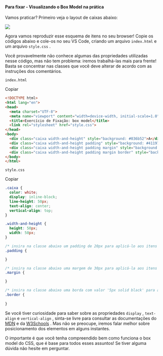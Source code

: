 #### Para fixar - Visualizando o Box Model na prática

Vamos praticar? Primeiro veja o layout de caixas abaixo:

![](https://s3.us-east-2.amazonaws.com/assets.app.betrybe.com/fundamentals/html-css/images/css-box-model-example-a9ff30a667b5b5ac7e412931ed9b2afc.png)

Agora vamos reproduzir esse esquema de itens no seu browser! Copie os códigos abaixo e cole-os no seu VS Code, criando um arquivo  `index.html`  e um arquivo  `style.css`  .

Você provavelmente não conhece algumas das propriedades utilizadas nesse código, mas não tem problema: iremos trabalhá-las mais para frente! Basta se concentrar nas classes que você deve alterar de acordo com as instruções dos comentários.

`index.html`

Copiar

```html
<!DOCTYPE html>
<html lang="en">
<head>
  <meta charset="UTF-8">
  <meta name="viewport" content="width=device-width, initial-scale=1.0">
  <title>Exercício de Fixação: box model</title>
  <link rel="stylesheet" href="style.css">
</head>
<body>
  <div class="caixa width-and-height" style="background: #036b52">A</div>
  <div class="caixa width-and-height padding" style="background: #41197f;">B</div>
  <div class="caixa width-and-height padding margin" style="background: #444955">C</div>
  <div class="caixa width-and-height padding margin border" style="background: #3898EC">D</div>
</body>
</html>
```

`style.css`

Copiar

```css
.caixa {
  color: white;
  display: inline-block;
  line-height: 50px;
  text-align: center;
  vertical-align: top;
}

.width-and-height {
  height: 50px;
  width: 50px;
}

/* insira na classe abaixo um padding de 20px para aplicá-lo aos itens B, C e D */
.padding {

}

/* insira na classe abaixo uma margem de 30px para aplicá-la aos itens C e D */
.margin {

}

/* insira na classe abaixo uma borda com valor '5px solid black' para aplicá-la ao item D */
.border {
  
}
```

Se você tiver curiosidade para saber sobre as propriedades  `display`  ,  `text-align`  e  `vertical-align`  , sinta-se livre para consultar as documentações do  [MDN](https://developer.mozilla.org/pt-BR/docs/Aprender/CSS/Construindo_blocos/The_box_model) e da  [W3Schools](https://www.w3schools.com/css/css_boxmodel.asp) . Mas não se preocupe, iremos falar melhor sobre posicionamento dos elementos em alguns instantes.

O importante é que você tenha compreendido bem como funciona o box model do CSS, que é base para todos esses assuntos! Se tiver alguma dúvida não hesite em perguntar.
